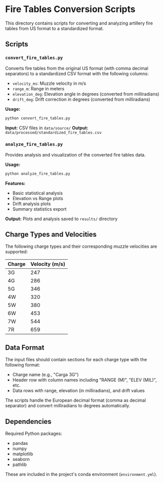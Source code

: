 # Fire Tables Conversion Scripts

This directory contains scripts for converting and analyzing artillery fire tables from US format to a standardized format.

## Scripts

### `convert_fire_tables.py`
Converts fire tables from the original US format (with comma decimal separators) to a standardized CSV format with the following columns:
- `velocity_ms`: Muzzle velocity in m/s
- `range_m`: Range in meters
- `elevation_deg`: Elevation angle in degrees (converted from milliradians)
- `drift_deg`: Drift correction in degrees (converted from milliradians)

**Usage:**
```bash
python convert_fire_tables.py
```

**Input:** CSV files in `data/source/`
**Output:** `data/processed/standardized_fire_tables.csv`

### `analyze_fire_tables.py`
Provides analysis and visualization of the converted fire tables data.

**Usage:**
```bash
python analyze_fire_tables.py
```

**Features:**
- Basic statistical analysis
- Elevation vs Range plots
- Drift analysis plots
- Summary statistics export

**Output:** Plots and analysis saved to `results/` directory

## Charge Types and Velocities

The following charge types and their corresponding muzzle velocities are supported:

| Charge | Velocity (m/s) |
|--------|----------------|
| 3G     | 247           |
| 4G     | 286           |
| 5G     | 346           |
| 4W     | 320           |
| 5W     | 380           |
| 6W     | 453           |
| 7W     | 544           |
| 7R     | 659           |

## Data Format

The input files should contain sections for each charge type with the following format:
- Charge name (e.g., "Carga 3G")
- Header row with column names including "RANGE (M)", "ELEV (MIL)", etc.
- Data rows with range, elevation (in milliradians), and drift values

The scripts handle the European decimal format (comma as decimal separator) and convert milliradians to degrees automatically.

## Dependencies

Required Python packages:
- pandas
- numpy
- matplotlib
- seaborn
- pathlib

These are included in the project's conda environment (`environment.yml`).
